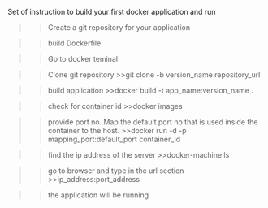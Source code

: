
Set of instruction to build your first docker application and run

>>Create a git repository for your application

>>build Dockerfile

>>Go to docker teminal

>>Clone git repository
    >>git clone -b version_name repository_url

>>build application
    >>docker build -t app_name:version_name .

>>check for container id
    >>docker images

>>provide port no. Map the default port no that is used inside the container to the host.
    >>docker run -d -p mapping_port:default_port container_id

>>find the ip address of the server
    >>docker-machine ls

>>go to browser and type in the url section
    >>ip_address:port_address

>>the application will be running
